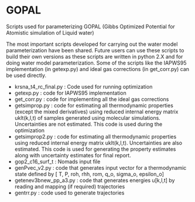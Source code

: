 # GOPAL
Scripts used for parameterizing GOPAL (Gibbs Optimized Potential for Atomistic simulation of Liquid water)

The most important scripts developed for carrying out the water model parameterization have been shared. Future users can use these scripts to build their own versions as these scripts are written in python 2.X and for doing water model parameterization. Some of the scripts like the IAPWS95 implementation (in getexp.py) and ideal gas corrections (in get_corr.py) can be used directly.  

* krsna_t4_rc_final.py : Code used for running optimization 
* getexp.py : code for IAPWS95 implementation  
* get_corr.py : code for implementing all the ideal gas corrections 
* getsimprop.py : code for estimating all thermodynamic properties (except the mixed derivatives) using reduced internal energy matrix uklt(k,l,t) of samples generated using molecular simulations. Uncertainties are not estimated. This code is used during the optimization 
* getsimprop2.py : code for estimating all thermodynamic properties using reduced internal energy matrix uklt(k,l,t). Uncertainties are also estimated. This code is used for generating the property estimates along with uncertainty estimates for final report. 
* gop2_c16_surf_t : Nomads input file 
* genPvec_v2.py : code that generates input vector for a thermodynamic state defined by [ T, P, roh, rhh, rom, q_o, sigma_o, epsilon_o]
* getenev3bnew_pp_a3.py : code that generates energies u[k,l,t] by reading and mapping (if required) trajectories 
* gentrr.py : code used to generate trajectories 





